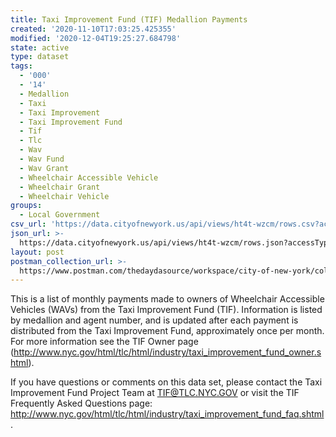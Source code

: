 ```yaml
---
title: Taxi Improvement Fund (TIF) Medallion Payments
created: '2020-11-10T17:03:25.425355'
modified: '2020-12-04T19:25:27.684798'
state: active
type: dataset
tags:
  - '000'
  - '14'
  - Medallion
  - Taxi
  - Taxi Improvement
  - Taxi Improvement Fund
  - Tif
  - Tlc
  - Wav
  - Wav Fund
  - Wav Grant
  - Wheelchair Accessible Vehicle
  - Wheelchair Grant
  - Wheelchair Vehicle
groups:
  - Local Government
csv_url: 'https://data.cityofnewyork.us/api/views/ht4t-wzcm/rows.csv?accessType=DOWNLOAD'
json_url: >-
  https://data.cityofnewyork.us/api/views/ht4t-wzcm/rows.json?accessType=DOWNLOAD
layout: post
postman_collection_url: >-
  https://www.postman.com/thedaydasource/workspace/city-of-new-york/collection/15909983-c784fa9c-717e-4543-8417-7877642dc65a
---
```

This is a list of monthly payments made to owners of Wheelchair Accessible Vehicles (WAVs) from the Taxi Improvement Fund (TIF). Information is listed by medallion and agent number, and is updated after each payment is distributed from the Taxi Improvement Fund, approximately once per month. For more information see the TIF Owner page (http://www.nyc.gov/html/tlc/html/industry/taxi_improvement_fund_owner.shtml).

If you have questions or comments on this data set, please contact the Taxi Improvement Fund Project Team at TIF@TLC.NYC.GOV or visit the TIF Frequently Asked Questions page: http://www.nyc.gov/html/tlc/html/industry/taxi_improvement_fund_faq.shtml.
